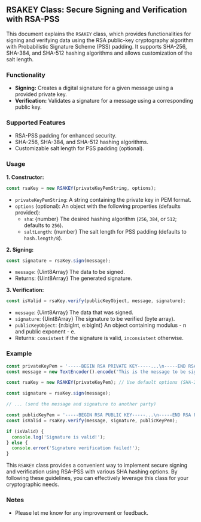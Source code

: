 ## RSAKEY Class: Secure Signing and Verification with RSA-PSS

This document explains the `RSAKEY` class, which provides functionalities for signing and verifying data using the RSA public-key cryptography algorithm with Probabilistic Signature Scheme (PSS) padding. It supports SHA-256, SHA-384, and SHA-512 hashing algorithms and allows customization of the salt length.

### Functionality

* **Signing:** Creates a digital signature for a given message using a provided private key.
* **Verification:** Validates a signature for a message using a corresponding public key.

### Supported Features

* RSA-PSS padding for enhanced security.
* SHA-256, SHA-384, and SHA-512 hashing algorithms.
* Customizable salt length for PSS padding (optional).

### Usage

**1. Constructor:**

```javascript
const rsaKey = new RSAKEY(privateKeyPemString, options);
```

* `privateKeyPemString`: A string containing the private key in PEM format.
* `options` (optional): An object with the following properties (defaults provided):
    * `sha`: {number} The desired hashing algorithm (`256`, `384`, or `512`; defaults to `256`).
    * `saltLength`: {number} The salt length for PSS padding (defaults to `hash.length/8`).

**2. Signing:**

```javascript
const signature = rsaKey.sign(message);
```

* `message`: {Uint8Array} The data to be signed.
* Returns: {Uint8Array} The generated signature.

**3. Verification:**

```javascript
const isValid = rsaKey.verify(publicKeyObject, message, signature);
```

* `message`: {Uint8Array} The data that was signed.
* `signature`: {Uint8Array} The signature to be verified (byte array).
* `publicKeyObject`: {n:bigInt, e:bigInt} An object containing modulus - n and public exponent - e.
* Returns: `consistent` if the signature is valid, `inconsistent` otherwise.

### Example

```javascript
const privateKeyPem = '-----BEGIN RSA PRIVATE KEY-----...\n-----END RSA PRIVATE KEY-----';
const message = new TextEncoder().encode('This is the message to be signed');

const rsaKey = new RSAKEY(privateKeyPem); // Use default options (SHA-256)

const signature = rsaKey.sign(message);

// ... (send the message and signature to another party)

const publicKeyPem = '-----BEGIN RSA PUBLIC KEY-----...\n-----END RSA PUBLIC KEY-----';
const isValid = rsaKey.verify(message, signature, publicKeyPem);

if (isValid) {
  console.log('Signature is valid!');
} else {
  console.error('Signature verification failed!');
}
```

This `RSAKEY` class provides a convenient way to implement secure signing and verification using RSA-PSS with various SHA hashing options. By following these guidelines, you can effectively leverage this class for your cryptographic needs.

### Notes

* Please let me know for any improvement or feedback.


